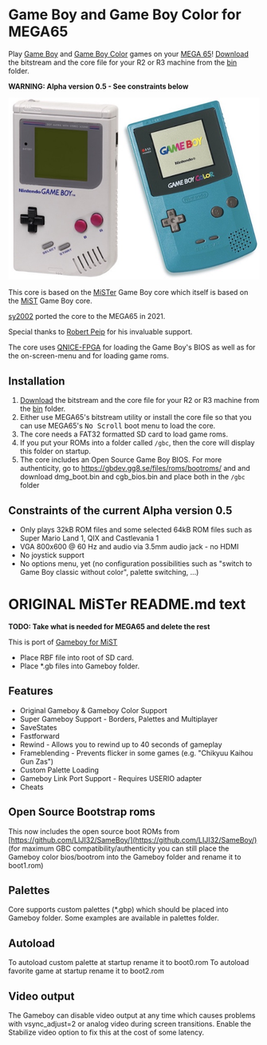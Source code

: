 Game Boy and Game Boy Color for MEGA65  
======================================

Play [Game Boy](https://en.wikipedia.org/wiki/Game_Boy) and
[Game Boy Color](https://en.wikipedia.org/wiki/Game_Boy_Color) games on your
[MEGA 65](https://mega65.org/)!
[Download](bin) the bitstream and the core file for your R2 or R3 machine from the [bin](bin) folder.

**WARNING: Alpha version 0.5 - See constraints below**

![Game Boy and Game Boy Color](doc/gb-and-gbc.jpg)

This core is based on the [MiSTer](https://github.com/MiSTer-devel/Gameboy_MiSTer) Game Boy core
which itself is based on the [MiST](https://github.com/mist-devel/gameboy) Game Boy core.

[sy2002](http://www.sy2002.de) ported the core to the MEGA65 in 2021.

Special thanks to [Robert Peip](https://github.com/RobertPeip) for his invaluable support.

The core uses [QNICE-FPGA](https://github.com/sy2002/QNICE-FPGA) for loading the Game Boy's
BIOS as well as for the on-screen-menu and for loading game roms.

Installation
------------

1. [Download](bin) the bitstream and the core file for your R2 or R3 machine from the [bin](bin) folder.
2. Either use MEGA65's bitstream utility or install the core file so that you can use MEGA65's <kbd>No Scroll</kbd> boot menu to load the core.
3. The core needs a FAT32 formatted SD card to load game roms.
4. If you put your ROMs into a folder called `/gbc`, then the core will display this folder on startup.
5. The core includes an Open Source Game Boy BIOS. For more authenticity, go to https://gbdev.gg8.se/files/roms/bootroms/ and
   and download dmg_boot.bin and cgb_bios.bin and place both in the `/gbc` folder

Constraints of the current Alpha version 0.5
--------------------------------------------

* Only plays 32kB ROM files and some selected 64kB ROM files such as Super Mario Land 1, QIX and Castlevania 1
* VGA 800x600 @ 60 Hz and audio via 3.5mm audio jack - no HDMI
* No joystick support
* No options menu, yet (no configuration possibilities such as "switch to Game Boy classic without color", palette switching, ...)

# ORIGINAL MiSTer README.md text

**TODO: Take what is needed for MEGA65 and delete the rest**

This is port of [Gameboy for MiST](https://github.com/mist-devel/mist-board/tree/master/cores/gameboy)

* Place RBF file into root of SD card.
* Place *.gb files into Gameboy folder.

## Features
* Original Gameboy & Gameboy Color Support
* Super Gameboy Support - Borders, Palettes and Multiplayer
* SaveStates
* Fastforward 
* Rewind - Allows you to rewind up to 40 seconds of gameplay
* Frameblending - Prevents flicker in some games (e.g. "Chikyuu Kaihou Gun Zas") 
* Custom Palette Loading
* Gameboy Link Port Support - Requires USERIO adapter
* Cheats

## Open Source Bootstrap roms
This now includes the open source boot ROMs from [https://github.com/LIJI32/SameBoy/](https://github.com/LIJI32/SameBoy/) (for maximum GBC compatibility/authenticity you can still place the Gameboy color bios/bootrom into the Gameboy folder and rename it to boot1.rom)

## Palettes
Core supports custom palettes (*.gbp) which should be placed into Gameboy folder. Some examples are available in palettes folder.

## Autoload
To autoload custom palette at startup rename it to boot0.rom
To autoload favorite game at startup rename it to boot2.rom

## Video output
The Gameboy can disable video output at any time which causes problems with vsync_adjust=2 or analog video during screen transitions. Enable the Stabilize video option to fix this at the cost of some latency.


